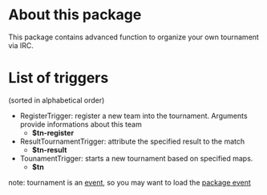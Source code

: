 # About this package #

This package contains advanced function to organize your own tournament via IRC.

# List of triggers #
(sorted in alphabetical order)
  * RegisterTrigger: register a new team into the tournament. Arguments provide informations about this team
    * **$tn-register** <arg team-id> <arg country-letter> <arg team-tag> <arg player1...player5>
  * ResultTournamentTrigger: attribute the specified result to the match
    * **$tn-result** <arg winner-team-id> <arg score1> <arg score2>
  * TounamentTrigger: starts a new tournament based on specified maps.
    * **$tn** <arg map1...mapN>



note: tournament is an [event](event.md), so you may want to load the [package event](PackEvent.md)